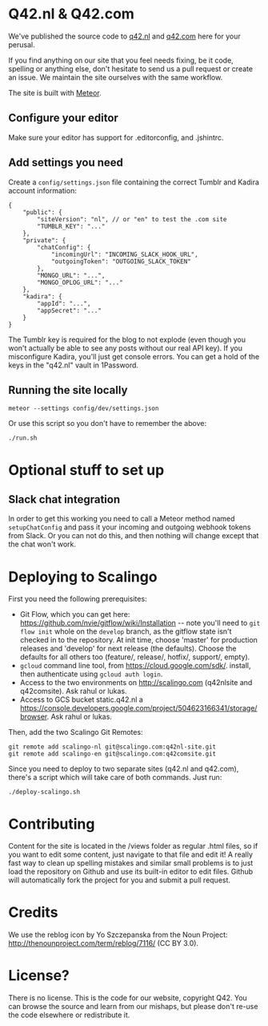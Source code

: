 # Q42.nl & Q42.com

We've published the source code to [q42.nl](https://q42.nl) and
[q42.com](https://q42.com) here for your perusal.

If you find anything on our site that you feel needs fixing, be it code,
spelling or anything else, don't hesitate to send us a pull request or create
an issue. We maintain the site ourselves with the same workflow.

The site is built with [Meteor](http://meteor.com).

## Configure your editor

Make sure your editor has support for .editorconfig, and .jshintrc.

## Add settings you need

Create a `config/settings.json` file containing the correct Tumblr and Kadira
account information:

```
{
	"public": {
		"siteVersion": "nl", // or "en" to test the .com site
		"TUMBLR_KEY": "..."
	},
	"private": {
		"chatConfig": {
			"incomingUrl": "INCOMING_SLACK_HOOK_URL",
			"outgoingToken": "OUTGOING_SLACK_TOKEN"
		},
		"MONGO_URL": "...",
		"MONGO_OPLOG_URL": "..."
	},
	"kadira": {
		"appId": "...",
		"appSecret": "..."
	}
}
```

The Tumblr key is required for the blog to not explode (even though you won't
actually be able to see any posts without our real API key). If you misconfigure
Kadira, you'll just get console errors. You can get a hold of the keys in the
"q42.nl" vault in 1Password.

## Running the site locally

	meteor --settings config/dev/settings.json

Or use this script so you don't have to remember the above:

	./run.sh

# Optional stuff to set up

## Slack chat integration

In order to get this working you need to call a Meteor method named
`setupChatConfig` and pass it your incoming and outgoing webhook tokens from
Slack. Or you can not do this, and then nothing will change except that the
chat won't work.

# Deploying to Scalingo

First you need the following prerequisites:

 - Git Flow, which you can get here:
	 https://github.com/nvie/gitflow/wiki/Installation -- note you'll need to
	 `git flow init` whole on the `develop` branch, as the gitflow state isn't
	 checked in to the repository. At init time, choose 'master' for production
	 releases and 'develop' for next release (the defaults). Choose the defaults
	 for all others too (feature/, release/, hotfix/, support/, empty).
 - `gcloud` command line tool, from https://cloud.google.com/sdk/. install,
 	 then authenticate using `gcloud auth login`.
 - Access to the two environments on http://scalingo.com (q42nlsite and
	 q42comsite). Ask rahul or lukas.
 - Access to GCS bucket static.q42.nl a
   https://console.developers.google.com/project/504623166341/storage/browser.
   Ask rahul or lukas.

Then, add the two Scalingo Git Remotes:

    git remote add scalingo-nl git@scalingo.com:q42nl-site.git
    git remote add scalingo-en git@scalingo.com:q42comsite.git

Since you need to deploy to two separate sites (q42.nl and q42.com), there's a
script which will take care of both commands. Just run:

	./deploy-scalingo.sh

# Contributing

Content for the site is located in the /views folder as regular .html files, so
if you want to edit some content, just navigate to that file and edit it! A
really fast way to clean up spelling mistakes and similar small problems is to
just load the repository on Github and use its built-in editor to edit files.
Github will automatically fork the project for you and submit a pull request.

# Credits

We use the reblog icon by Yo Szczepanska from the Noun Project:
http://thenounproject.com/term/reblog/7116/ (CC BY 3.0).

# License?

There is no license. This is the code for our website, copyright Q42. You can
browse the source and learn from our mishaps,
but please don't re-use the code elsewhere or redistribute it.
